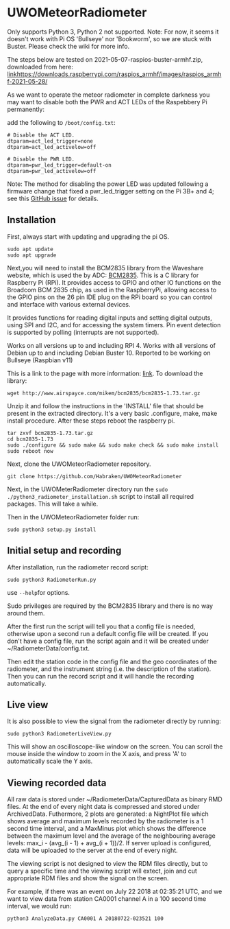 # UWOMeteorRadiometer

Only supports Python 3, Python 2 not supported. Note: For now, it seems it doesn't work with Pi OS 'Bullseye' nor 'Bookworm', so we are stuck with Buster. Please check the wiki for more info.

The steps below are tested on 2021-05-07-raspios-buster-armhf.zip, downloaded from here: [link]()https://downloads.raspberrypi.com/raspios_armhf/images/raspios_armhf-2021-05-28/

As we want to operate the meteor radiometer in complete darkness you may want to disable both the PWR and ACT LEDs of the Raspebbery Pi permanently:

add the following to ```/boot/config.txt```:
```
# Disable the ACT LED.
dtparam=act_led_trigger=none
dtparam=act_led_activelow=off

# Disable the PWR LED.
dtparam=pwr_led_trigger=default-on
dtparam=pwr_led_activelow=off
```
Note: The method for disabling the power LED was updated following a firmware change that fixed a pwr_led_trigger setting on the Pi 3B+ and 4; see this [GitHub issue](https://github.com/raspberrypi/firmware/issues/1742) for details.



## Installation

First, always start with updating and upgrading the pi OS.
```
sudo apt update
sudo apt upgrade
```

Next,you will need to install the BCM2835 library from the Waveshare website, which is used the by ADC: [BCM2835](http://www.airspayce.com/mikem/bcm2835/bcm2835-1.73.tar.gz).
This is a C library for Raspberry Pi (RPi). It provides access to GPIO and other IO functions on the Broadcom BCM 2835 chip, as used in the RaspberryPi, allowing access to the GPIO pins on the 26 pin IDE plug on the RPi board so you can control and interface with various external devices.

It provides functions for reading digital inputs and setting digital outputs, using SPI and I2C, and for accessing the system timers. Pin event detection is supported by polling (interrupts are not supported).

Works on all versions up to and including RPI 4. Works with all versions of Debian up to and including Debian Buster 10. Reported to be working on Bullseye (Raspbian v11)

This is a link to the page with more information: [link](http://www.airspayce.com/mikem/bcm2835/). To download the library:

```
wget http://www.airspayce.com/mikem/bcm2835/bcm2835-1.73.tar.gz
```

Unzip it and follow the instructions in the 'INSTALL' file that should be present in the extracted directory. It's a very basic .configure, make, make install procedure. After these steps reboot the raspberry pi.
```
tar zxvf bcm2835-1.73.tar.gz 
cd bcm2835-1.73
sudo ./configure && sudo make && sudo make check && sudo make install
sudo reboot now
```

Next, clone the UWOMeteorRadiometer repository.
```
git clone https://github.com/Habraken/UWOMeteorRadiometer
```

Next, in the UWOMeterRadiometer directory run the ```sudo ./python3_radiometer_installation.sh``` script to install all required packages. This will take a while.

Then in the UWOMeteorRadiometer folder run:
```
sudo python3 setup.py install
```


## Initial setup and recording

After installation, run the radiometer record script:
```
sudo python3 RadiometerRun.py
```
use ```--help```for options.

Sudo privileges are required by the BCM2835 library and there is no way around them.

After the first run the script will tell you that a config file is needed, otherwise upon a second run a default config file will be created. If you don't have a config file, run the script again and it will be created under ~/RadiometerData/config.txt.

Then edit the station code in the config file and the geo coordinates of the radiometer, and the instrument string (i.e. the description of the station).
Then you can run the record script and it will handle the recording automatically.


## Live view

It is also possible to view the signal from the radiometer directly by running:
```
sudo python3 RadiometerLiveView.py
```

This will show an oscilloscope-like window on the screen. You can scroll the mouse inside the window to zoom in the X axis, and press 'A' to automatically scale the Y axis.


## Viewing recorded data

All raw data is stored under ~/RadiometerData/CapturedData as binary RMD files. At the end of every night data is compressed and stored under ArchivedData. Futhermore, 2 plots are generated: a NightPlot file which shows average and maximum levels recorded by the radiometer is a 1 second time interval, and a MaxMinus plot which shows the difference between the maximum level and the average of the neighbouring average levels: max_i - (avg_(i - 1) + avg_(i + 1))/2.
If server upload is configured, data will be uploaded to the server at the end of every night.

The viewing script is not designed to view the RDM files directly, but to query a specific time and the viewing script will extect, join and cut appropriate RDM files and show the signal on the screen.

For example, if there was an event on July 22 2018 at 02:35:21 UTC, and we want to view data from station CA0001 channel A in a 100 second time interval, we would run:
```
python3 AnalyzeData.py CA0001 A 20180722-023521 100
```
